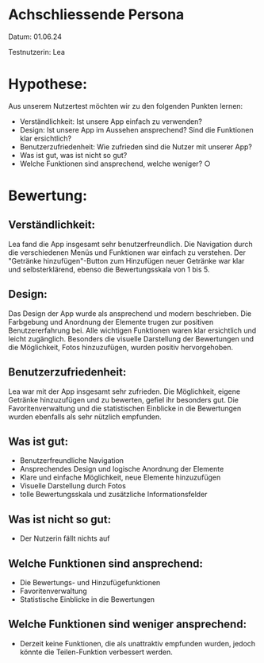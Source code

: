 # Achschliessende Persona

Datum: 01.06.24

Testnutzerin: Lea

# Hypothese:

Aus unserem Nutzertest möchten wir zu den folgenden Punkten lernen:
- Verständlichkeit: Ist unsere App einfach zu verwenden?
- Design: Ist unsere App im Aussehen ansprechend? Sind die Funktionen klar ersichtlich?
- Benutzerzufriedenheit: Wie zufrieden sind die Nutzer mit unserer App?
- Was ist gut, was ist nicht so gut?
- Welche Funktionen sind ansprechend, welche weniger?
		○ 

# Bewertung:

## Verständlichkeit:
Lea fand die App insgesamt sehr benutzerfreundlich. Die Navigation durch die verschiedenen Menüs und Funktionen war einfach zu verstehen. Der "Getränke hinzufügen"-Button zum Hinzufügen neuer Getränke war klar und selbsterklärend, ebenso die Bewertungsskala von 1 bis 5. 

## Design:
Das Design der App wurde als ansprechend und modern beschrieben. Die Farbgebung und Anordnung der Elemente trugen zur positiven Benutzererfahrung bei. Alle wichtigen Funktionen waren klar ersichtlich und leicht zugänglich. Besonders die visuelle Darstellung der Bewertungen und die Möglichkeit, Fotos hinzuzufügen, wurden positiv hervorgehoben.

## Benutzerzufriedenheit:
Lea war mit der App insgesamt sehr zufrieden. Die Möglichkeit, eigene Getränke hinzuzufügen und zu bewerten, gefiel ihr besonders gut. Die Favoritenverwaltung und die statistischen Einblicke in die Bewertungen wurden ebenfalls als sehr nützlich empfunden.

## Was ist gut:
- Benutzerfreundliche Navigation
- Ansprechendes Design und logische Anordnung der Elemente
- Klare und einfache Möglichkeit, neue Elemente hinzuzufügen
- Visuelle Darstellung durch Fotos
- tolle Bewertungsskala und zusätzliche Informationsfelder

## Was ist nicht so gut:
- Der Nutzerin fällt nichts auf

## Welche Funktionen sind ansprechend:
- Die Bewertungs- und Hinzufügefunktionen
- Favoritenverwaltung
- Statistische Einblicke in die Bewertungen
## Welche Funktionen sind weniger ansprechend:
- Derzeit keine Funktionen, die als unattraktiv empfunden wurden, jedoch könnte die Teilen-Funktion verbessert werden.
